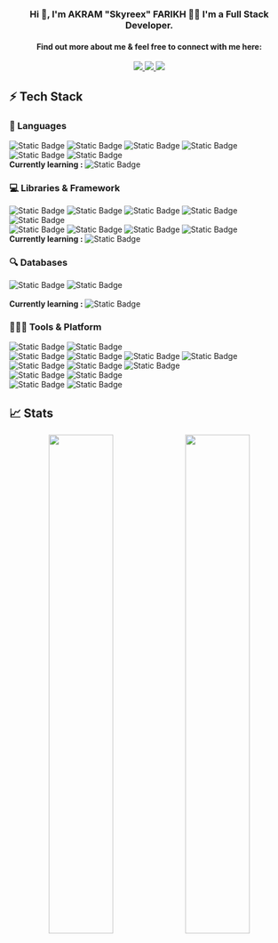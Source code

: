 

### <div align="center">Hi 👋, I'm AKRAM "Skyreex" FARIKH 🙋‍♂️ I'm a Full Stack Developer.</div>
#### <div align="center">Find out more about me & feel free to connect with me here:</div>

<p align="center">
	<a href="https://www.linkedin.com/in/akram-farikh/">
		<img src="https://img.shields.io/badge/LinkedIn-212121?style=for-the-badge&logo=linkedin&logoColor=white&labelColor=212121&color=white" />
	</a>
	<a href="https://twitter.com/skyr33x">
		<img src="https://img.shields.io/badge/x-212121?style=for-the-badge&logo=x&logoColor=white&labelColor=212121&color=white" />
	</a>
  <a href="mailto:akramfarikh3@gmail.com">
		<img src="https://img.shields.io/badge/gmail-212121?style=for-the-badge&logo=gmail&logoColor=white&labelColor=212121&color=white" />
	</a>
</p>

## ⚡ Tech Stack

### 🚀 Languages

![Static Badge](https://img.shields.io/badge/C-212121?style=for-the-badge&logo=C&logoColor=white&labelColor=212121&color=white) 
![Static Badge](https://img.shields.io/badge/Python-212121?style=for-the-badge&logo=python&logoColor=white&labelColor=212121&color=white)
![Static Badge](https://img.shields.io/badge/JavaScript-212121?style=for-the-badge&logo=JavaScript&logoColor=white&labelColor=212121&color=white)
![Static Badge](https://img.shields.io/badge/php-212121?style=for-the-badge&logo=php&logoColor=white&labelColor=212121&color=white)
![Static Badge](https://img.shields.io/badge/HTMl-212121?style=for-the-badge&logo=html5&logoColor=white&labelColor=212121&color=white)
![Static Badge](https://img.shields.io/badge/CSs-212121?style=for-the-badge&logo=css3&logoColor=white&labelColor=212121&color=white)
<br>
 **Currently learning :** ![Static Badge](https://img.shields.io/badge/c++-212121?style=for-the-badge&logo=cplusplus&logoColor=white&labelColor=212121&color=white)
### 💻 Libraries & Framework

![Static Badge](https://img.shields.io/badge/laravel-212121?style=for-the-badge&logo=laravel&logoColor=white&labelColor=212121&color=white)
![Static Badge](https://img.shields.io/badge/react-212121?style=for-the-badge&logo=react&logoColor=white&labelColor=212121&color=white)
![Static Badge](https://img.shields.io/badge/node-212121?style=for-the-badge&logo=node.js&logoColor=white&labelColor=212121&color=white)
![Static Badge](https://img.shields.io/badge/express-212121?style=for-the-badge&logo=express&logoColor=white&labelColor=212121&color=white)
![Static Badge](https://img.shields.io/badge/bun-212121?style=for-the-badge&logo=bun&logoColor=white&labelColor=212121&color=white)
<br>
![Static Badge](https://img.shields.io/badge/bootstrap-212121?style=for-the-badge&logo=bootstrap&logoColor=white&labelColor=212121&color=white)
![Static Badge](https://img.shields.io/badge/tailwind-212121?style=for-the-badge&logo=tailwindcss&logoColor=white&labelColor=212121&color=white)
![Static Badge](https://img.shields.io/badge/styled%20components-212121?style=for-the-badge&logo=styled-components&logoColor=white&labelColor=212121&color=white)
![Static Badge](https://img.shields.io/badge/shadcn%2fui-212121?style=for-the-badge&logo=shadcnui&logoColor=white&labelColor=212121&color=white)
<br>
 **Currently learning :** ![Static Badge](https://img.shields.io/badge/typescript-212121?style=for-the-badge&logo=typescript&logoColor=white&labelColor=212121&color=white) 
### 🔍 Databases

![Static Badge](https://img.shields.io/badge/mysql-212121?style=for-the-badge&logo=mysql&logoColor=white&labelColor=212121&color=white)
![Static Badge](https://img.shields.io/badge/mongodb-212121?style=for-the-badge&logo=mongodb&logoColor=white&labelColor=212121&color=white)
<br><br>
 **Currently learning :** ![Static Badge](https://img.shields.io/badge/postgresql-212121?style=for-the-badge&logo=postgresql&logoColor=white&labelColor=212121&color=white)
### 🧑🏻‍💻 Tools & Platform

![Static Badge](https://img.shields.io/badge/git-212121?style=for-the-badge&logo=git&logoColor=white&labelColor=212121&color=white)
![Static Badge](https://img.shields.io/badge/github-212121?style=for-the-badge&logo=github&logoColor=white&labelColor=212121&color=white)
<br>
![Static Badge](https://img.shields.io/badge/phpstorm-212121?style=for-the-badge&logo=phpstorm&logoColor=white&labelColor=212121&color=white)
![Static Badge](https://img.shields.io/badge/webstorm-212121?style=for-the-badge&logo=webstorm&logoColor=white&labelColor=212121&color=white)
![Static Badge](https://img.shields.io/badge/datagrip-212121?style=for-the-badge&logo=datagrip&logoColor=white&labelColor=212121&color=white)
![Static Badge](https://img.shields.io/badge/vs%20code-212121?style=for-the-badge&logo=visualstudiocode&logoColor=white&labelColor=212121&color=white)
<br>
![Static Badge](https://img.shields.io/badge/xampp-212121?style=for-the-badge&logo=xampp&logoColor=white&labelColor=212121&color=white)
![Static Badge](https://img.shields.io/badge/docker-212121?style=for-the-badge&logo=docker&logoColor=white&labelColor=212121&color=white)
![Static Badge](https://img.shields.io/badge/vite-212121?style=for-the-badge&logo=vite&logoColor=white&labelColor=212121&color=white)
<br>
![Static Badge](https://img.shields.io/badge/windows-212121?style=for-the-badge&logo=windows&logoColor=white&labelColor=212121&color=white)
![Static Badge](https://img.shields.io/badge/wsl-212121?style=for-the-badge&logo=ubuntu&logoColor=white&labelColor=212121&color=white)
<br>
![Static Badge](https://img.shields.io/badge/photoshop-212121?style=for-the-badge&logo=adobephotoshop&logoColor=white&labelColor=212121&color=white)
![Static Badge](https://img.shields.io/badge/figma-212121?style=for-the-badge&logo=figma&logoColor=white&labelColor=212121&color=white)
<br>
## 📈 Stats

<p align="center">
  <img width="48%" src="https://github-readme-stats.vercel.app/api?username=Skyreex&show_icons=true&hide_border=true&theme=radical" />
  <img width="48%" src="https://github-readme-streak-stats.herokuapp.com/?user=Skyreex&hide_border=true&theme=radical" />
</p>
